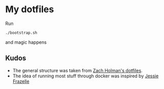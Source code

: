 My dotfiles
===========

Run

```
./bootstrap.sh
```

and magic happens

## Kudos

* The general structure was taken from [Zach Holman's dotfiles](https://github.com/holman/dotfiles).
* The idea of running most stuff through docker was inspired by [Jessie Frazelle](https://github.com/jessfraz)